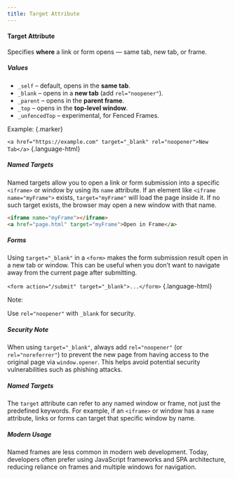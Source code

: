 ```yaml
---
title: Target Attribute
---
```


#### Target Attribute

Specifies **where** a link or form opens — same tab, new tab, or frame.

##### Values

- `_self` – default, opens in the **same tab**.
- `_blank` – opens in a **new tab** (add `rel="noopener"`).
- `_parent` – opens in the **parent frame**.
- `_top` – opens in the **top-level window**.
- `_unfencedTop` – experimental, for Fenced Frames.

Example: {.marker}  

`<a href="https://example.com" target="_blank" rel="noopener">New Tab</a>` {.language-html}

##### Named Targets

Named targets allow you to open a link or form submission into a specific `<iframe>` or window by using its `name` attribute. If an element like `<iframe name="myFrame">` exists, `target="myFrame"` will load the page inside it. If no such target exists, the browser may open a new window with that name.

```html
<iframe name="myFrame"></iframe>
<a href="page.html" target="myFrame">Open in Frame</a>
```


##### Forms

Using `target="_blank"` in a `<form>` makes the form submission result open in a new tab or window. This can be useful when you don’t want to navigate away from the current page after submitting.

`<form action="/submit" target="_blank">...</form>` {.language-html}


Note:

Use `rel="noopener"` with `_blank` for security.


##### Security Note

When using `target="_blank"`, always add `rel="noopener"` (or `rel="noreferrer"`) to prevent the new page from having access to the original page via `window.opener`. This helps avoid potential security vulnerabilities such as phishing attacks.


##### Named Targets

The `target` attribute can refer to any named window or frame, not just the predefined keywords. For example, if an `<iframe>` or window has a `name` attribute, links or forms can target that specific window by name.


##### Modern Usage

Named frames are less common in modern web development. Today, developers often prefer using JavaScript frameworks and SPA architecture, reducing reliance on frames and multiple windows for navigation.